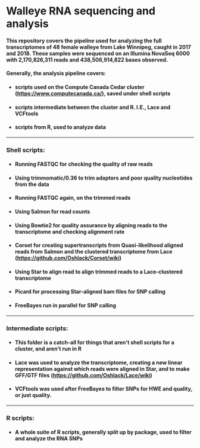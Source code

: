 # Walleye RNA sequencing and analysis
#### This repository covers the pipeline used for analyzing the full transcriptomes of 48 female walleye from Lake Winnipeg, caught in 2017 and 2018. These samples were sequenced on an Illumina NovaSeq 6000 with 2,170,826,311 reads and 438,506,914,822 bases observed. 

#### Generally, the analysis pipeline covers:
* #### scripts used on the Compute Canada Cedar cluster (https://www.computecanada.ca/), saved under shell scripts
* #### scripts intermediate between the cluster and R. I.E., Lace and VCFtools
* #### scripts from R, used to analyze data

- - - -

### Shell scripts:
* #### Running FASTQC for checking the quality of raw reads
* #### Using trimmomatic/0.36 to trim adaptors and poor quality nucleotides from the data
* #### Running FASTQC again, on the trimmed reads
* #### Using Salmon for read counts 
* #### Using Bowtie2 for quality assurance by aligning reads to the transcriptome and checking alignment rate
* #### Corset for creating supertranscripts from Quasi-likelihood aligned reads from Salmon and the clustered transcriptome from Lace (https://github.com/Oshlack/Corset/wiki)
* #### Using Star to align read to align trimmed reads to a Lace-clustered transcriptome
* #### Picard for processing Star-aligned bam files for SNP calling
* #### FreeBayes run in parallel for SNP calling

- - - -

### Intermediate scripts:
* #### This folder is a catch-all for things that aren't shell scripts for a cluster, and aren't run in R
* #### Lace was used to analyze the transcriptome, creating a new linear representation against which reads were aligned in Star, and to make GFF/GTF files (https://github.com/Oshlack/Lace/wiki)
* #### VCFtools was used after FreeBayes to filter SNPs for HWE and quality, or just quality.

- - - -

### R scripts:
* #### A whole suite of R scripts, generally split up by package, used to filter and analyze the RNA SNPs
